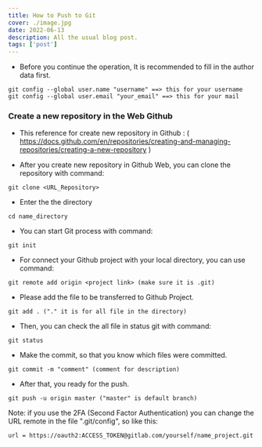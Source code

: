 ```yaml
---
title: How to Push to Git
cover: ./image.jpg
date: 2022-06-13
description: All the usual blog post.
tags: ['post']
---
```


- Before you continue the operation, It is recommended to fill in the author data first.
```
git config --global user.name "username" ==> this for your username
git config --global user.email "your_email" ==> this for your mail
```
### Create a new repository in the Web Github

- This reference for create new repository in Github :
( https://docs.github.com/en/repositories/creating-and-managing-repositories/creating-a-new-repository )

- After you create new repository in Github Web, you can clone the repository with command:
```
git clone <URL_Repository>
```

- Enter the the directory
```
cd name_directory
```

- You can start Git process with command:

```
git init
```

- For connect your Github project with your local directory, you can use command:
```
git remote add origin <project link> (make sure it is .git)
```

- Please add the file to be transferred to Github Project.
```
git add . ("." it is for all file in the directory)
```

- Then, you can check the all file in status git with command:
```
git status
```

-  Make the commit, so that you know which files were committed.
```
git commit -m "comment" (comment for description)
```

- After that, you ready for the push.
```
git push -u origin master ("master" is default branch)
```

Note: if you use the 2FA (Second Factor Authentication) you can change the URL remote in the file ".git/config", so like this:
```
url = https://oauth2:ACCESS_TOKEN@gitlab.com/yourself/name_project.git
```
